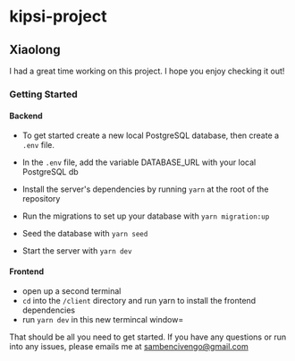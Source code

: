 # kipsi-project


## Xiaolong

I had a great time working on this project. I hope you enjoy checking it out!



### Getting Started

#### Backend
- To get started create a new local PostgreSQL database, then create a `.env` file.
- In the `.env` file, add the variable DATABASE_URL with your local PostgreSQL db

- Install the server's dependencies by running `yarn` at the root of the repository
- Run the migrations to set up your database with `yarn migration:up`
- Seed the database with `yarn seed`
- Start the server with `yarn dev`

#### Frontend
- open up a second terminal
- `cd` into the `/client` directory and run yarn to install the frontend dependencies
- run `yarn dev` in this new termincal window=


That should be all you need to get started. If you have any questions or run into any issues, please emails me at sambencivengo@gmail.com

